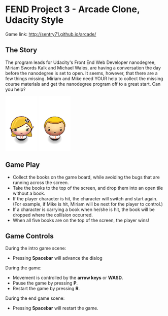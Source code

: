 FEND Project 3 - Arcade Clone, Udacity Style
===============================

Game link: http://sentry71.github.io/arcade/

The Story
---
The program leads for Udacity's Front End Web Developer nanodegree, Miriam Swords Kalk and Michael Wales, are having a conversation the day before the nanodegree is set to open. It seems, however, that there are a few things missing. Miriam and Mike need YOUR help to collect the missing course materials and get the nanodegree program off to a great start. Can you help?

![Miriam](images/Miriam.png)  ![Mike](images/Mike.png)

Game Play
---
- Collect the books on the game board, while avoiding the bugs that are running across the screen.
- Take the books to the top of the screen, and drop them into an open tile without a book.
- If the player character is hit, the character will switch and start again. (For example, if Mike is hit, Miriam will be next for the player to control.)
- If a character is carrying a book when he/she is hit, the book will be dropped where the collision occurred.
- When all five books are on the top of the screen, the player wins!

Game Controls
---
During the intro game scene:
- Pressing **Spacebar** will advance the dialog

During the game:
- Movement is controlled by the **arrow keys** or **WASD**.
- Pause the game by pressing **P**.
- Restart the game by pressing **R**.

During the end game scene:
- Pressing **Spacebar** will restart the game.
